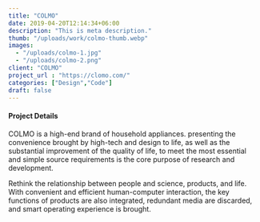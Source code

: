 ```yaml
---
title: "COLMO"
date: 2019-04-20T12:14:34+06:00
description: "This is meta description."
thumb: "/uploads/work/colmo-thumb.webp"
images:
  - "/uploads/colmo-1.jpg"
  - "/uploads/colmo-2.png"
client: "COLMO"
project_url : "https://clomo.com/"
categories: ["Design","Code"]
draft: false
---
```


#### Project Details

COLMO is a high-end brand of household appliances. presenting the convenience brought by high-tech and design to life, as well as the substantial improvement of the quality of life, to meet the most essential and simple source requirements is the core purpose of research and development.

Rethink the relationship between people and science, products, and life. With convenient and efficient human-computer interaction, the key functions of products are also integrated, redundant media are discarded, and smart operating experience is brought.